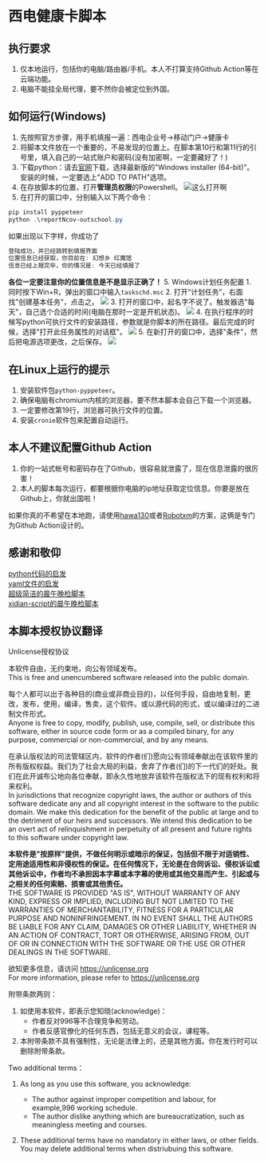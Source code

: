 # 西电健康卡脚本

## 执行要求
1. 仅本地运行，包括你的电脑/路由器/手机。本人不打算支持Github Action等在云端功能。
2. 电脑不能挂全局代理，要不然你会被定位到外国。

## 如何运行(Windows)
1. 先按照官方步骤，用手机填报一遍：西电企业号->移动门户->健康卡
2. 将脚本文件放在一个重要的，不易发现的位置上。在脚本第10行和第11行的引号里，填入自己的一站式账户和密码(没有加密啊，一定要藏好了！)
3. 下载python：请去[官网](https://www.python.org/downloads/windows/)下载，选择最新版的"Windows installer (64-bit)"。安装的时候，一定要选上"ADD TO PATH"选项。
4. 在存放脚本的位置，打开**管理员权限**的Powershell。
![这么打开啊](https://legacy.superbart.xyz/picture/Upload%20Health%20Situation/Screenshot_20220209_162424.jpg)  
5. 在打开的窗口中，分别输入以下两个命令：
```powershell
pip install pyppeteer
python .\reportNcov-outschool.py
```
如果出现以下字样，你成功了
```powershell
登陆成功，并已经跳转到填报界面
位置信息已经获取，你目前在: 幻想乡 红魔馆
信息已经上报完毕，你的情况是: 今天已经填报了
```
**各位一定要注意你的位置信息是不是显示正确了！**
5. Windows计划任务配置
    1. 同时按下Win+R，弹出的窗口中输入`taskschd.msc`
    2. 打开“计划任务”，右面找"创建基本任务"，点击之。
    ![](https://legacy.superbart.xyz/picture/Upload%20Health%20Situation/Screenshot_20220209_162838.jpg)
    3. 打开的窗口中，起名字不说了。触发器选"每天"，自己选个合适的时间(电脑在那时一定是开机状态)。
    ![](https://legacy.superbart.xyz/picture/Upload%20Health%20Situation/Screenshot_20220209_163117.jpg)
    4. 在执行程序的时候写python可执行文件的安装路径，参数就是你脚本的所在路径。最后完成的时候，选择"打开此任务属性的对话框"。
    ![](https://legacy.superbart.xyz/picture/Upload%20Health%20Situation/Screenshot_20220209_163426.jpg)
    5. 在新打开的窗口中，选择"条件"，然后把电源选项更改，之后保存。
    ![](https://legacy.superbart.xyz/picture/Upload%20Health%20Situation/Screenshot_20220209_164304.jpg)

## 在Linux上运行的提示
1. 安装软件包`python-pyppeteer`。
2. 确保电脑有chromium内核的浏览器，要不然本脚本会自己下载一个浏览器。
3. 一定要修改第19行，浏览器可执行文件的位置。
4. 安装`cronie`软件包来配置自动运行。

## 本人不建议配置Github Action
1. 你的一站式帐号和密码存在了Github，很容易就泄露了，现在信息泄露的很厉害！
2. 本人的脚本每次运行，都要根据你电脑的ip地址获取定位信息。你要是放在Github上，你就出国啦！

如果你真的不希望在本地跑，请使用[hawa130](https://github.com/hawa130/health-card-checkin)或者[Robotxm](https://github.com/Robotxm/AutoXduNCovReport)的方案，这俩是专门为Github Action设计的。

## 感谢和敬仰
[python代码的启发](https://github.com/hawa130/health-card-checkin)  
[yaml文件的启发](https://github.com/Robotxm/AutoXduNCovReport)  
[超级简洁的晨午晚检脚本](https://github.com/inkhog/xdncov)  
[xidian-script的晨午晚检脚本](https://github.com/xdlinux/xidian-scripts/blob/master/Python/check_in.py)

## 本脚本授权协议翻译
Unlicense授权协议

本软件自由，无约束地，向公有领域发布。<br>
This is free and unencumbered software released into the public domain.

每个人都可以出于各种目的(商业或非商业目的)，以任何手段，自由地复制，更改，发布，使用，编译，售卖，这个软件。或以源代码的形式，或以编译过的二进制文件形式。<br>
Anyone is free to copy, modify, publish, use, compile, sell, or distribute this software, either in source code form or as a compiled binary, for any purpose, commercial or non-commercial, and by any means.

在承认版权法的司法管辖区内，软件的作者(们)愿向公有领域奉献出在该软件里的所有版权权益。我们为了社会大局的利益，舍弃了作者(们)的下一代们的好处。我们在此开诚布公地向各位奉献，即永久性地放弃该软件在版权法下的现有权利和将来权利。<br>
In jurisdictions that recognize copyright laws, the author or authors of this software dedicate any and all copyright interest in the software to the public domain. We make this dedication for the benefit of the public at large and to the detriment of our heirs and successors. We intend this dedication to be an overt act of relinquishment in perpetuity of all present and future rights to this software under copyright law.

**本软件是"按原样"提供，不做任何明示或暗示的保证，包括但不限于对适销性、定用途适用性和非侵权性的保证。在任何情况下，无论是在合同诉讼、侵权诉讼或其他诉讼中，作者均不承担因本字幕或本字幕的使用或其他交易而产生、引起或与之相关的任何索赔、损害或其他责任。**<br>
THE SOFTWARE IS PROVIDED "AS IS", WITHOUT WARRANTY OF ANY KIND, EXPRESS OR IMPLIED, INCLUDING BUT NOT LIMITED TO THE WARRANTIES OF MERCHANTABILITY, FITNESS FOR A PARTICULAR PURPOSE AND NONINFRINGEMENT. IN NO EVENT SHALL THE AUTHORS BE LIABLE FOR ANY CLAIM, DAMAGES OR OTHER LIABILITY, WHETHER IN AN ACTION OF CONTRACT, TORT OR OTHERWISE, ARISING FROM, OUT OF OR IN CONNECTION WITH THE SOFTWARE OR THE USE OR OTHER DEALINGS IN THE SOFTWARE.

欲知更多信息，请访问 https://unlicense.org<br>
For more information, please refer to <https://unlicense.org>

附带条款两则：
1. 如使用本软件，即表示您知晓(acknowledge)：
	* 作者反对996等不合理竞争和劳动。
    * 作者反感官僚化的任何东西，包括无意义的会议，课程等。
2. 本附带条款不具有强制性，无论是法律上的，还是其他方面。你在发行时可以删除附带条款。

Two additional terms：

1. As long as you use this software, you acknowledge:
	* The author against improper competition and labour, for example,996 working schedule.
    * The author dislike anything which are bureaucratization, such as meaningless meeting and courses.

2. These additional terms have no mandatory in either laws, or other fields. You may delete additional terms when distriubuing this software.